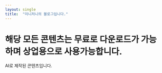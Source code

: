 ```yaml
---
layout: single
title:  "미니저니의 블로그입니다."
---
```


# 해당 모든 콘텐츠는 무료로 다운로드가 가능하며 상업용으로 사용가능합니다.

AI로 제작된 콘텐츠입니다.
